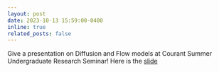 ```yaml
---
layout: post
date: 2023-10-13 15:59:00-0400
inline: true
related_posts: false
---
```


Give a presentation on Diffusion and Flow models at Courant Summer Undergraduate Research Seminar! Here is the [slide](assets/pdf/SURE_pre.pdf)
